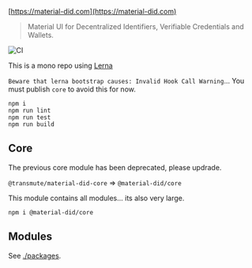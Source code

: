 [https://material-did.com](https://material-did.com)

> Material UI for Decentralized Identifiers, Verifiable Credentials and Wallets.

![CI](https://github.com/transmute-industries/material-did/workflows/CI/badge.svg)

This is a mono repo using [Lerna](https://github.com/lerna/lerna)

`Beware that lerna bootstrap causes: Invalid Hook Call Warning`... You must publish `core` to avoid this for now.

```
npm i
npm run lint
npm run test
npm run build
```

## Core

The previous core module has been deprecated, please updrade.

`@transmute/material-did-core` => `@material-did/core`

This module contains all modules... its also very large.

```
npm i @material-did/core
```

## Modules

See [./packages](./packages).
